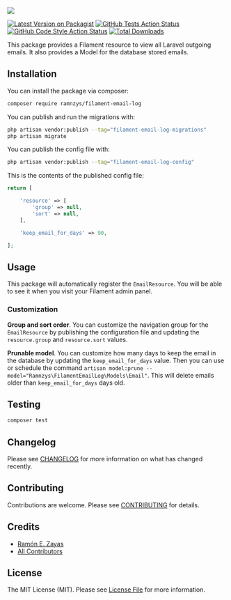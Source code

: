 
![](https://banners.beyondco.de/filament-email-log.png?theme=light&packageManager=composer+require&packageName=ramnzys%2Ffilament-email-log&pattern=autumn&style=style_1&description=Laravel+sent+email+log+on+filament+dashboard&md=1&showWatermark=1&fontSize=100px&images=https%3A%2F%2Flaravel.com%2Fimg%2Flogomark.min.svg)

[![Latest Version on Packagist](https://img.shields.io/packagist/v/ramnzys/filament-email-log.svg?style=flat-square)](https://packagist.org/packages/ramnzys/filament-email-log)
[![GitHub Tests Action Status](https://img.shields.io/github/workflow/status/ramnzys/filament-email-log/run-tests?label=tests)](https://github.com/ramnzys/filament-email-log/actions?query=workflow%3Arun-tests+branch%3Amain)
[![GitHub Code Style Action Status](https://img.shields.io/github/workflow/status/ramnzys/filament-email-log/Check%20&%20fix%20styling?label=code%20style)](https://github.com/ramnzys/filament-email-log/actions?query=workflow%3A"Check+%26+fix+styling"+branch%3Amain)
[![Total Downloads](https://img.shields.io/packagist/dt/ramnzys/filament-email-log.svg?style=flat-square)](https://packagist.org/packages/ramnzys/filament-email-log)

This package provides a Filament resource to view all Laravel outgoing emails. It also provides a Model for the database stored emails.

## Installation

You can install the package via composer:

```bash
composer require ramnzys/filament-email-log
```

You can publish and run the migrations with:

```bash
php artisan vendor:publish --tag="filament-email-log-migrations"
php artisan migrate
```

You can publish the config file with:

```bash
php artisan vendor:publish --tag="filament-email-log-config"
```

This is the contents of the published config file:

```php
return [

    'resource' => [
        'group' => null,
        'sort' => null,
    ],

    'keep_email_for_days' => 90,

];
```

## Usage

This package will automatically register the `EmailResource`. You will be able to see it when you visit your Filament admin panel.

### Customization

**Group and sort order**. You can customize the navigation group for the `EmailResource` by publishing the configuration file and updating the `resource.group` and `resource.sort` values.

**Prunable model**. You can customize how many days to keep the email in the database by updating the `keep_email_for_days` value. Then you can use or schedule the command `artisan model:prune --model="Ramnzys\FilamentEmailLog\Models\Email"`. This will delete emails older than `keep_email_for_days` days old.
## Testing

```bash
composer test
```

## Changelog

Please see [CHANGELOG](CHANGELOG.md) for more information on what has changed recently.

## Contributing

Contributions are welcome. Please see [CONTRIBUTING](.github/CONTRIBUTING.md) for details.

## Credits

- [Ramón E. Zayas](https://github.com/ramnzys)
- [All Contributors](../../contributors)

## License

The MIT License (MIT). Please see [License File](LICENSE.md) for more information.
